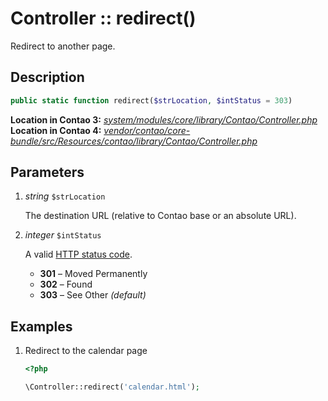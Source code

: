 
# Controller :: redirect()

Redirect to another page.


## Description

```php
public static function redirect($strLocation, $intStatus = 303)
```

**Location in Contao 3:** [*system/modules/core/library/Contao/Controller.php*][contao3]<br>
**Location in Contao 4:** [*vendor/contao/core-bundle/src/Resources/contao/library/Contao/Controller.php*][contao4]


## Parameters

1. *string* `$strLocation`

    The destination URL (relative to Contao base or an absolute URL).

2. *integer* `$intStatus`

    A valid [HTTP status code][code].
    - **301** – Moved Permanently
    - **302** – Found
    - **303** – See Other *(default)*


## Examples

1. Redirect to the calendar page

    ```php
    <?php

    \Controller::redirect('calendar.html');
    ```


[contao3]: https://github.com/contao/core/blob/3.5.0/system/modules/core/library/Contao/Controller.php#L1013-L1066
[contao4]: https://github.com/contao/core-bundle/blob/4.0.0/src/Resources/contao/library/Contao/Controller.php#L996-L1025
[code]:    https://en.wikipedia.org/wiki/List_of_HTTP_status_codes#3xx_Redirection
